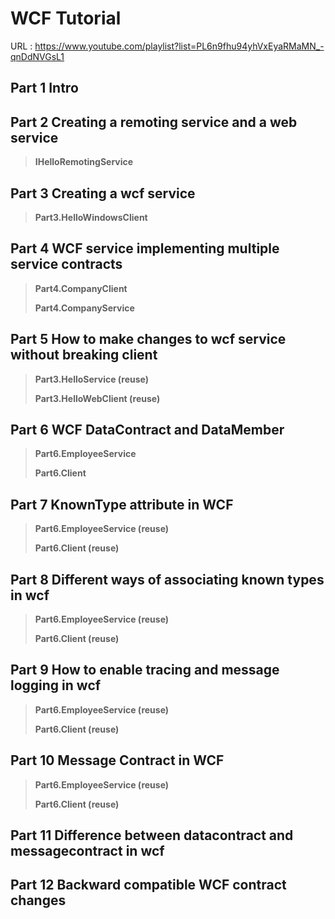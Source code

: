 # WCF Tutorial 
URL : https://www.youtube.com/playlist?list=PL6n9fhu94yhVxEyaRMaMN_-qnDdNVGsL1 



## Part 1 Intro

> 

## Part 2 Creating a remoting service and a web service

> **IHelloRemotingService**

## Part 3 Creating a wcf service

> **Part3.HelloWindowsClient**

## Part 4 WCF service implementing multiple service contracts
> **Part4.CompanyClient**
>
> **Part4.CompanyService**

## Part 5 How to make changes to wcf service without breaking client

> **Part3.HelloService (reuse)**
>
> **Part3.HelloWebClient (reuse)**

## Part 6 WCF DataContract and DataMember

> **Part6.EmployeeService**
>
> **Part6.Client**

## Part 7 KnownType attribute in WCF
> **Part6.EmployeeService (reuse)**
>
> **Part6.Client (reuse)**

## Part 8 Different ways of associating known types in wcf

> **Part6.EmployeeService (reuse)**
>
> **Part6.Client (reuse)**

## Part 9 How to enable tracing and message logging in wcf

>  **Part6.EmployeeService (reuse)**
>
>  **Part6.Client (reuse)**

## Part 10 Message Contract in WCF

> **Part6.EmployeeService (reuse)**
>
> **Part6.Client (reuse)**

## Part 11 Difference between datacontract and messagecontract in wcf



## Part 12 Backward compatible WCF contract changes





























